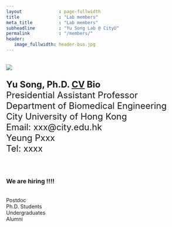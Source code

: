 ```yaml
---
layout              : page-fullwidth
title               : "Lab members"
meta_title          : "Lab members"
subheadline         : "Yu Song Lab @ CityU"
permalink           : "/members/"
header:
   image_fullwidth: header-bus.jpg
---
```


<br>

<div class="row">
  <div class="large-4 columns">
      <img src="https://yusong17.github.io/yusonglab.github.io/images/drsong.png">
  </div>
  <div class="large-8 columns">
    <p style="font-size:24px">
      <b>Yu Song, Ph.D. <u><a href="https://yusong17.github.io/mypaper/CV-Yu Song.pdf">CV</a></u> Bio</b><br>
        Presidential Assistant Professor<br>
        Department of Biomedical Engineering<br>
        City University of Hong Kong<br>
        Email: xxx@city.edu.hk<br>
        Yeung Pxxx<br>
        Tel: xxxx<br>
    </p>
  </div>
</div>

<br>

### We are hiring !!!!

<br>

<div class="row">
  <div class="large-3 columns">
      Postdoc
  </div>
  <div class="large-3 columns">
      Ph.D. Students
  </div>
  <div class="large-3 columns">
      Undergraduates
  </div>
  <div class="large-3 columns">
      Alumni
  </div>
</div>
